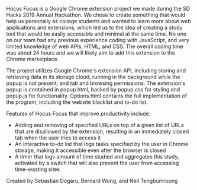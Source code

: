 Hocus Focus is a Google Chrome extension project we made during the SD Hacks 2019 Annual Hackathon. We chose to create something that would help us personally as college students and wanted to learn more about web applications and extensions, which led us to the idea of creating a study tool that would be easily accessible and minimal at the same time. No one on our team had any previous experience coding with JavaScript, and very limited knowledge of web APIs, HTML, and CSS. The overall coding time was about 24 hours and we will likely aim to add this extension to the Chrome marketplace.

The project utilizes Google Chrome's extension API, including storing and retrieving data in its storage cloud, running in the background while the popup is not present, and tab and browsing permissions. The extension's popup is contained in popup.html, backed by popup.css for styling and popup.js for functionality. Options.html contains the full implementation of the program, including the website blacklist and to-do list. 

Features of Hocus Focus that improve productivity include:
- Adding and removing of specified URLs on top of a given list of URLs that are disallowed by the extension, resulting in an immediately closed tab when the user tries to access it
- An interactive to-do list that logs tasks specified by the user in Chrome storage, making it accessible even after the browser is closed
- A timer that logs amount of time studied and aggregates this study, activated by a switch that will also prevent the user from accessing time-wasting sites

Created by Sebastian Dogaru, Bernard Wong, and Neil Tengbumroong
